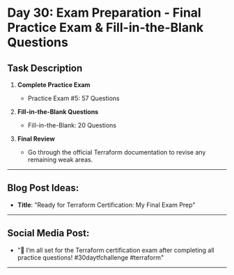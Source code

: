 # Day 30: Exam Preparation - Final Practice Exam & Fill-in-the-Blank Questions

## Task Description

1. **Complete Practice Exam**
   - Practice Exam #5: 57 Questions

2. **Fill-in-the-Blank Questions**
   - Fill-in-the-Blank: 20 Questions

3. **Final Review**
   - Go through the official Terraform documentation to revise any remaining weak areas.

---

## Blog Post Ideas:
- **Title**: "Ready for Terraform Certification: My Final Exam Prep"

---

## Social Media Post:
- "🚀 I’m all set for the Terraform certification exam after completing all practice questions! #30daytfchallenge #terraform"

---
